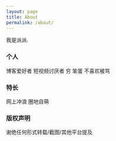 ```yaml
---
layout: page
title: About
permalink: /about/
---
```


我是派派.

### 个人

博客爱好者
短视频讨厌者
穷
笨蛋
不喜欢被骂

### 特长

网上冲浪
圈地自萌


### 版权声明

谢绝任何形式转载/截图/其他平台提及
